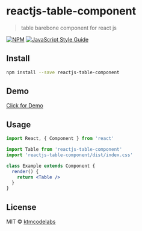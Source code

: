 # reactjs-table-component

> table barebone component for react js

[![NPM](https://img.shields.io/npm/v/reactjs-table-component.svg)](https://www.npmjs.com/package/reactjs-table-component) [![JavaScript Style Guide](https://img.shields.io/badge/code_style-standard-brightgreen.svg)](https://standardjs.com)

## Install

```bash
npm install --save reactjs-table-component
```

## Demo
[Click for Demo](https://ktmcodelabs.github.io/reactjs-table-component/)

## Usage

```jsx
import React, { Component } from 'react'

import Table from 'reactjs-table-component'
import 'reactjs-table-component/dist/index.css'

class Example extends Component {
  render() {
    return <Table />
  }
}
```

## License

MIT © [ktmcodelabs](https://github.com/ktmcodelabs)
